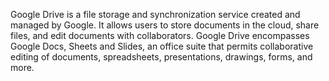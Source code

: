 Google Drive is a file storage and synchronization service created and managed by Google. It allows users to store documents in the cloud, share files, and edit documents with collaborators. Google Drive encompasses Google Docs, Sheets and Slides, an office suite that permits collaborative editing of documents, spreadsheets, presentations, drawings, forms, and more.
